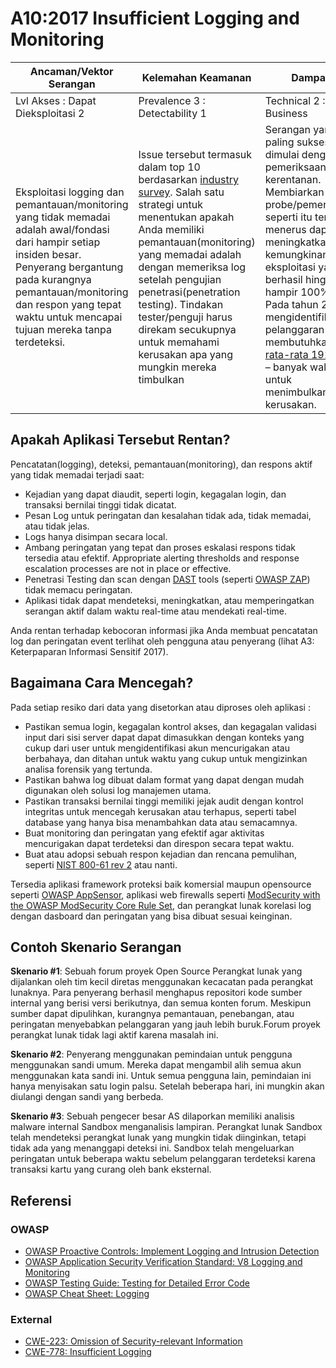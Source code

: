 # A10:2017 Insufficient Logging and Monitoring

| Ancaman/Vektor Serangan | Kelemahan Keamanan           | Dampak               |
| -- | -- | -- |
| Lvl Akses : Dapat Dieksploitasi 2 | Prevalence 3 : Detectability 1 | Technical 2 : Business |
| Eksploitasi logging dan pemantauan/monitoring yang tidak memadai adalah awal/fondasi dari hampir setiap insiden besar. Penyerang bergantung pada kurangnya pemantauan/monitoring dan respon yang tepat waktu untuk mencapai tujuan mereka tanpa terdeteksi. | Issue tersebut termasuk dalam top 10 berdasarkan [industry survey](https://owasp.blogspot.com/2017/08/owasp-top-10-2017-project-update.html). Salah satu strategi untuk menentukan apakah Anda memiliki pemantauan(monitoring) yang memadai adalah dengan memeriksa log setelah pengujian penetrasi(penetration testing). Tindakan tester/penguji harus direkam secukupnya untuk memahami kerusakan apa yang mungkin mereka timbulkan | Serangan yang paling sukses dimulai dengan pemeriksaan kerentanan. Membiarkan probe/pemeriksaan seperti itu terus-menerus dapat meningkatkan kemungkinan eksploitasi yang berhasil hingga hampir 100%. Pada tahun 2016, mengidentifikasi pelanggaran membutuhkan [rata-rata 191 hari](https://www-01.ibm.com/common/ssi/cgi-bin/ssialias?htmlfid=SEL03130WWEN&) – banyak waktu untuk menimbulkan kerusakan. |

## Apakah Aplikasi Tersebut Rentan?

Pencatatan(logging), deteksi, pemantauan(monitoring), dan respons aktif yang tidak memadai terjadi saat:

* Kejadian yang dapat diaudit, seperti login, kegagalan login, dan transaksi bernilai tinggi tidak dicatat.
* Pesan Log untuk peringatan dan kesalahan tidak ada, tidak memadai, atau tidak jelas.
* Logs hanya disimpan secara local.
* Ambang peringatan yang tepat dan proses eskalasi respons tidak tersedia atau efektif. Appropriate alerting thresholds and response escalation processes are not in place or effective.
* Penetrasi Testing dan scan dengan [DAST](https://www.owasp.org/index.php/Category:Vulnerability_Scanning_Tools) tools (seperti [OWASP ZAP](https://www.owasp.org/index.php/OWASP_Zed_Attack_Proxy_Project)) tidak memacu peringatan.
* Aplikasi tidak dapat mendeteksi, meningkatkan, atau memperingatkan serangan aktif dalam waktu real-time atau mendekati real-time.

Anda rentan terhadap kebocoran informasi jika Anda membuat pencatatan log dan peringatan event terlihat oleh pengguna atau penyerang (lihat A3: Keterpaparan Informasi Sensitif 2017).

## Bagaimana Cara Mencegah?

Pada setiap resiko dari data yang disetorkan atau diproses oleh aplikasi :

* Pastikan semua login, kegagalan kontrol akses, dan kegagalan validasi input dari sisi server dapat dapat dimasukkan dengan konteks yang cukup dari user untuk mengidentifikasi akun mencurigakan atau berbahaya, dan ditahan untuk waktu yang cukup untuk mengizinkan analisa forensik yang tertunda.
* Pastikan bahwa log dibuat dalam format yang dapat dengan mudah digunakan oleh solusi log manajemen utama.
* Pastikan transaksi bernilai tinggi memiliki jejak audit dengan kontrol integritas untuk mencegah kerusakan atau terhapus, seperti tabel database yang hanya bisa menambahkan data atau semacamnya.
* Buat monitoring dan peringatan yang efektif agar aktivitas mencurigakan dapat terdeteksi dan direspon secara tepat waktu.
* Buat atau adopsi sebuah respon kejadian dan rencana pemulihan, seperti [NIST 800-61 rev 2](https://csrc.nist.gov/publications/detail/sp/800-61/rev-2/final) atau nanti.

Tersedia aplikasi framework proteksi baik komersial maupun opensource seperti [OWASP AppSensor](https://www.owasp.org/index.php/OWASP_AppSensor_Project), aplikasi web firewalls seperti [ModSecurity with the OWASP ModSecurity Core Rule Set](https://www.owasp.org/index.php/Category:OWASP_ModSecurity_Core_Rule_Set_Project), dan perangkat lunak korelasi log dengan dasboard dan peringatan yang bisa dibuat sesuai keinginan. 

## Contoh Skenario Serangan

**Skenario #1**: Sebuah forum proyek Open Source Perangkat lunak yang dijalankan oleh tim kecil diretas menggunakan kecacatan pada perangkat lunaknya. Para penyerang berhasil menghapus repositori kode sumber internal yang berisi versi berikutnya, dan semua konten forum. Meskipun sumber dapat dipulihkan, kurangnya pemantauan, penebangan, atau peringatan menyebabkan pelanggaran yang jauh lebih buruk.Forum proyek perangkat lunak tidak lagi aktif karena masalah ini.

**Skenario #2**: Penyerang menggunakan pemindaian untuk pengguna menggunakan sandi umum. Mereka dapat mengambil alih semua akun menggunakan kata sandi ini. Untuk semua pengguna lain, pemindaian ini hanya menyisakan satu login palsu. Setelah beberapa hari, ini mungkin akan diulangi dengan sandi yang berbeda.

**Skenario #3**: Sebuah pengecer besar AS dilaporkan memiliki analisis malware internal Sandbox menganalisis lampiran. Perangkat lunak Sandbox telah mendeteksi perangkat lunak yang mungkin tidak diinginkan, tetapi tidak ada yang menanggapi deteksi ini. Sandbox telah mengeluarkan peringatan untuk beberapa waktu sebelum pelanggaran terdeteksi karena transaksi kartu yang curang oleh bank eksternal.


## Referensi

### OWASP

- [OWASP Proactive Controls: Implement Logging and Intrusion Detection](https://www.owasp.org/index.php/OWASP_Proactive_Controls#8:_Implement_Logging_and_Intrusion_Detection)
- [OWASP Application Security Verification Standard: V8 Logging and Monitoring](https://www.owasp.org/index.php/Category:OWASP_Application_Security_Verification_Standard_Project#tab=Home)
- [OWASP Testing Guide: Testing for Detailed Error Code](https://www.owasp.org/index.php/Category:OWASP_Application_Security_Verification_Standard_Project#tab=Home)
- [OWASP Cheat Sheet: Logging](https://www.owasp.org/index.php/Logging_Cheat_Sheet)

### External

- [CWE-223: Omission of Security-relevant Information](https://cwe.mitre.org/data/definitions/223.html)
- [CWE-778: Insufficient Logging](https://cwe.mitre.org/data/definitions/778.html)
